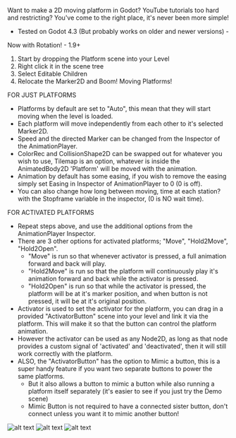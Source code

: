 Want to make a 2D moving platform in Godot? YouTube tutorials too hard and restricting? You've come to the right place, it's never been more simple!
- Tested on Godot 4.3 (But probably works on older and newer versions) -

Now with Rotation! - 1.9+

1. Start by dropping the Platform scene into your Level
2. Right click it in the scene tree
3. Select Editable Children
4. Relocate the Marker2D and Boom! Moving Platforms!

FOR JUST PLATFORMS
- Platforms by default are set to "Auto", this mean that they will start moving when the level is loaded.
- Each platform will move independently from each other to it's selected Marker2D.
- Speed and the directed Marker can be changed from the Inspector of the AnimationPlayer.
- ColorRec and CollisionShape2D can be swapped out for whatever you wish to use, Tilemap is an option, whatever is inside the AnimatedBody2D 'Platform' will be moved with the animation.
- Animation by default has some easing, if you wish to remove the easing simply set Easing in Inspector of AnimationPlayer to 0 (0 is off).
- You can also change how long between moving, time at each station? with the Stopframe variable in the inspector, (0 is NO wait time).

FOR ACTIVATED PLATFORMS
- Repeat steps above, and use the additional options from the AnimationPlayer Inspector.
- There are 3 other options for activated platforms; "Move", "Hold2Move", "Hold2Open".
  - "Move" is run so that whenever activator is pressed, a full animation forward and back will play.
  - "Hold2Move" is run so that the platform will continuously play it's animation forward and back while the activator is pressed.
  - "Hold2Open" is run so that while the activator is pressed, the platform will be at it's marker position, and when button is not pressed, it will be at it's original position.
- Activator is used to set the activator for the platform, you can drag in a provided "ActivatorButton" scene into your level and link it via the platform. This will make it so that the button can control the platform animation.
- However the activator can be used as any Node2D, as long as that node provides a custom signal of 'activated' and 'deactivated', then it will still work correctly with the platform.
- ALSO, the "ActivatorButton" has the option to Mimic a button, this is a super handy feature if you want two separate buttons to power the same platforms.
  - But it also allows a button to mimic a button while also running a platform itself separately (it's easier to see if you just try the Demo scene)
  - Mimic Button is not required to have a connected sister button, don't connect unless you want it to mimic another button!

![alt text](https://github.com/LukeCGG/MovingPlatformsAnimatedEASY/blob/main/Inspector.png?raw=true)
![alt text](https://github.com/LukeCGG/MovingPlatformsAnimatedEASY/blob/main/Scene.png?raw=true)
![alt text](https://github.com/LukeCGG/MovingPlatformsAnimatedEASY/blob/main/inAction.png?raw=true)

